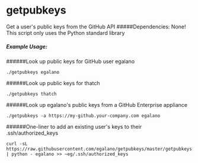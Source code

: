 getpubkeys
==========

Get a user's public keys from the GitHub API
#####Dependencies:
None! This script only uses the Python standard library


##### Example Usage:
######Look up public keys for GitHub user egalano
```
./getpubkeys egalano
```

######Look up public keys for thatch
```
./getpubkeys thatch
```

######Look up egalano's public keys from a GitHub Enterprise appliance
```
./getpubkeys -a https://my-github.your-company.com egalano
```

######One-liner to add an existing user's keys to their .ssh/authorized_keys
```
curl -sL https://raw.githubusercontent.com/egalano/getpubkeys/master/getpubkeys | python - egalano >> ~eg/.ssh/authorized_keys
```
